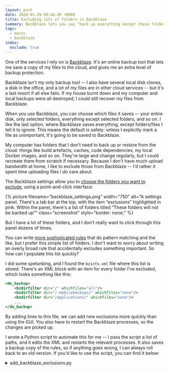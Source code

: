 ```yaml
---
layout: post
date: 2020-01-29 09:44:49 +0000
title: Excluding lots of folders in Backblaze
summary: Backblaze lets you say “back up everything except these folders”. How do you tell it you have lots of folders you want it to ignore?
tags:
  - macos
  - backblaze
index:
  exclude: true
---
```


One of the services I rely on is [Backblaze].
It's an online backup tool that lets me save a copy of my files to the cloud, and gives me an extra level of backup protection.

[Backblaze]: https://www.backblaze.com/

Backblaze isn't my only backup tool -- I also have several local disk clones, a disk in the office, and a lot of my files are in other cloud services -- but it's a last resort if all else fails.
If my house burnt down and my computer and local backups were all destroyed, I could still recover my files from Backblaze.

When you use Backblaze, you can choose which files it saves -- your entire disk, only selected folders, everything except selected folders, and so on.
I like the last option, where Backblaze saves everything, except folders/files I tell it to ignore.
This means the default is safety: unless I explicitly mark a file as unimportant, it's going to be saved to Backblaze.

My computer has folders that I don't need to back up or restore from the cloud: things like build artefacts, caches, code dependencies, my local Docker images, and so on.
They're large and change regularly, but I could recreate them from scratch if necessary.
Because I don't have much upload bandwidth at home, I like to exclude those from Backblaze -- I'd rather it spent time uploading files I *do* care about.

The Backblaze settings allow you to [choose the folders you want to exclude](https://help.backblaze.com/hc/en-us/articles/217664948-How-do-I-exclude-folders-file-types-or-file-sizes-), using a point-and-click interface:

{%
  picture
  filename="backblaze_settings.png"
  width="750"
  alt="A settings panel. There's a tab bar at the top, with the item “exclusions” highlighted in pink. Within the panel, there's a list of folders titled “These folders will not be backed up”"
  class="screenshot"
  style="border: none;"
%}

But I have a lot of these folders, and I don't really want to click through this panel dozens of times.

You can write [more sophisticated rules](https://help.backblaze.com/hc/en-us/articles/220973007-Advanced-Topic-Setting-Custom-Exclusions-via-XML) that do pattern matching and the like, but I prefer this simple list of folders.
I don't want to worry about writing an overly broad rule that accidentally excludes something important.
So how can I populate this list quickly?

I did some spelunking, and I found the `bzinfo.xml` file where this list is stored.
There's an XML block with an item for every folder I've excluded, which looks something like this:

```xml
<do_backup>
    <bzdirfilter dir="/" whichfiles="all"/>
    <bzdirfilter dir="/.mobilebackups/" whichfiles="none"/>
    <bzdirfilter dir="/applications/" whichfiles="none"/>
    ...
</do_backup>
```

By adding lines to this file, we can add new exclusions more quickly than using the GUI.
You also have to restart the Backblaze processes, so the changes are picked up.

I wrote a Python script to automate this for me -- I pass the script a list of paths, and it edits the XML and restarts the relevant processes.
It also saves a backup copy of the rules, so if anything goes wrong, I can always roll back to an old version.
If you'd like to use the script, you can find it below:

<details>
<summary>add_backblaze_exclusions.py</summary>

{% highlight python %}
#!/usr/bin/env python3
"""
Script for adding one-off folder exclusions to BackBlaze.

Call it by passing a list of paths you want to exclude as command-line
arguments, e.g.

    python add_backblaze_exclusions.py /path/to/exclude/1 /path/to/exclude/2

It saves a copy of your bzinfo.xml backup rules before editing.

macOS only.

"""

import datetime
import os
import pathlib
import shutil
import subprocess
import sys
from typing import Iterator, List

from lxml import etree


def get_dirs_to_exclude(argv: List[str]) -> Iterator[pathlib.Path]:
    """
    Given a list of command-line arguments (e.g. from sys.argv), get
    a list of directory paths to exclude.
    """
    for dirname in argv:
        path = pathlib.Path(dirname).resolve()

        if not os.path.isdir(path):
            print(f"Skipping {dirname}; no such directory", file=sys.stderr)
            continue

        yield path


def add_exclusion(*, root: etree.ElementTree, exclude_dir: pathlib.Path):
    """
    Given the parsed XML from bzinfo.xml and the path to a directory,
    add that directory to the list of exclusions.
    """
    # The filter inside this XML file is something of the form
    #
    #     <do_backup ...>
    #       <bzdirfilter dir="/path/to/exclude/" whichfiles="none" />
    #       ...
    #     </do_backup>
    #
    # so we want to find this do_backup tag, then add the bzdirfilter elements.
    do_backup_elements = root.xpath(".//do_backup")

    if len(do_backup_elements) != 1:
        raise ValueError("Did not find exactly one <do_backup> element in bzinfo.xml")

    do_backup = do_backup_elements[0]

    # If this directory has already been excluded, we can skip adding it again.
    # Note: directory names are case insensitive.
    already_excluded = {
        dirname.lower()
        for dirname in do_backup.xpath('./bzdirfilter[@whichfiles="none"]/@dir')
    }

    if str(exclude_dir).lower() in already_excluded:
        print(f"{exclude_dir} is already excluded in bzinfo.xml")
        return

    # TODO: Look for the case where a parent is excluded, e.g. if /a/b/c is
    # already excluded, we can safely skip adding an exclusion for /a/b/c/d/e.

    # Create the new exclusion tag.
    dirfilter = etree.SubElement(do_backup, "bzdirfilter")
    dirfilter.set("dir", str(exclude_dir).lower())
    dirfilter.set("whichfiles", "none")

    # Sort the list of exclusions.  This isn't strictly necessary, but makes
    # the file a little easier to read and work with.
    do_backup[:] = sorted(
        do_backup.xpath("./bzdirfilter"), key=lambda f: f.attrib["dir"]
    )


def save_backup_copy(bzinfo_path: str) -> str:
    """
    Save a backup copy of the bzinfo.xml file before making edits.
    """
    today = datetime.datetime.now().strftime("%Y-%m-%d_%H-%m-%S")
    backup_path = f"bzinfo.{today}.xml"

    shutil.copyfile(bzinfo_path, backup_path)
    return backup_path


def restart_backblaze():
    """
    Restart all the BackBlaze processes.
    """
    for cmd in [
        ["sudo", "killall", "bzfilelist"],
        ["sudo", "killall", "bzserv"],
        ["sudo", "killall", "bztransmit"],
        ["killall", "bzbmenu"],
        # The exclusion list doesn't get reloaded in System Preferences
        # when the process restarts; we have to quit and reopen SysPrefs.
        ["killall", "System Preferences"],
        ["open", "-a", "BackBlaze.app"],
    ]:
        subprocess.call(cmd, stderr=subprocess.DEVNULL)


if __name__ == "__main__":
    dirs_to_exclude = get_dirs_to_exclude(sys.argv[1:])

    bzinfo_path = "/Volumes/Macintosh HD/Library/Backblaze.bzpkg/bzdata/bzinfo.xml"

    backup_path = save_backup_copy(bzinfo_path)
    print(f"*** Saved backup copy of bzinfo.xml to {backup_path}")

    root = etree.parse(bzinfo_path)

    for exclude_dir in dirs_to_exclude:
        add_exclusion(root=root, exclude_dir=exclude_dir)

    print("*** Writing new exclusions to bzinfo.xml")
    with open(bzinfo_path, "wb") as outfile:
        root.write(outfile, pretty_print=True, xml_declaration=True)

    print("*** Restarting BackBlaze")
    restart_backblaze()
```

{% endhighlight %}
</details>

Since this is messing with your backup config, you should double-check when it's done -- does the list of folder exclusions in the settings look correct?

I've used this script to exclude lots of folders, and now I'm backing up ~300GB less than I was before.
That's a not-insignificant saving, and it means the files I really care about can be backed up just a bit faster.
